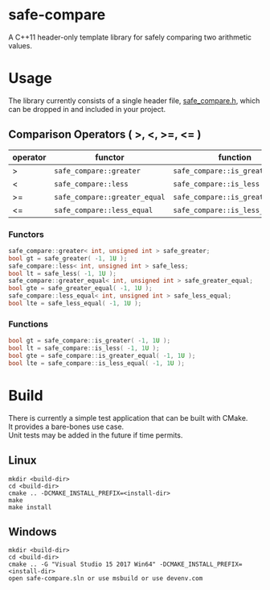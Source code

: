 # safe-compare
A C++11 header-only template library for safely comparing two arithmetic values.

# Usage
The library currently consists of a single header file, [safe_compare.h](src/safe_compare.h), which can be dropped in and included in your project.

## Comparison Operators ( >, <, >=, <= )

| operator | functor | function |
| -- | ----------------------------- | -------------------------------- |
| >  | `safe_compare::greater`       | `safe_compare::is_greater`       |
| <  | `safe_compare::less`          | `safe_compare::is_less`          |
| >= | `safe_compare::greater_equal` | `safe_compare::is_greater_equal` |
| <= | `safe_compare::less_equal`    | `safe_compare::is_less_equal`    |

### Functors
```C++
safe_compare::greater< int, unsigned int > safe_greater;
bool gt = safe_greater( -1, 1U );
safe_compare::less< int, unsigned int > safe_less;
bool lt = safe_less( -1, 1U );
safe_compare::greater_equal< int, unsigned int > safe_greater_equal;
bool gte = safe_greater_equal( -1, 1U );
safe_compare::less_equal< int, unsigned int > safe_less_equal;
bool lte = safe_less_equal( -1, 1U );
```

### Functions
```C++
bool gt = safe_compare::is_greater( -1, 1U );
bool lt = safe_compare::is_less( -1, 1U );
bool gte = safe_compare::is_greater_equal( -1, 1U );
bool lte = safe_compare::is_less_equal( -1, 1U );
```
# Build
There is currently a simple test application that can be built with CMake. <br />
It provides a bare-bones use case. <br />
Unit tests may be added in the future if time permits.

## Linux
```
mkdir <build-dir>
cd <build-dir>
cmake .. -DCMAKE_INSTALL_PREFIX=<install-dir>
make
make install
```

## Windows
```
mkdir <build-dir>
cd <build-dir>
cmake .. -G "Visual Studio 15 2017 Win64" -DCMAKE_INSTALL_PREFIX=<install-dir>
open safe-compare.sln or use msbuild or use devenv.com
```
